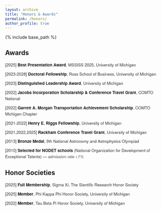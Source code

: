 ```yaml
---
layout: archive
title: "Honors & Awards"
permalink: /honors/
author_profile: true
---
```


{% include base_path %}

<style>
  ul.custom-honors {
    list-style-type: none;
    padding-left: 0;
    font-size: 0.95em;
    font-family: 'Helvetica Neue', 'Segoe UI', sans-serif;
    color: #333;
  }

  ul.custom-honors li {
    margin-bottom: 0.75em;
    line-height: 1.5em;
  }

  ul.custom-honors li strong {
    color: #1a1a1a;
    font-weight: 600;
  }

  ul.custom-honors li em {
    color: #555;
  }
</style>


<h2>Awards</h2>
<ul class="custom-honors">
  <li>[2025] <strong>Best Presentation Award</strong>, MSSISS 2025, University of Michigan</li>
  <li>[2023-2028] <strong>Doctoral Fellowship</strong>, Ross School of Business, University of Michigan</li>
  <li>[2023] <strong>Distinguished Leadership Award</strong>, University of Michigan</li>
  <li>[2022] <strong>Jacobs Incorporation Scholarship & Conference Travel Grant</strong>, COMTO National</li>
  <li>[2022] <strong>Garrett A. Morgan Transportation Achievement Scholarship</strong>, COMTO Michigan Chapter</li>
  <li>[2021-2022] <strong>Henry E. Riggs Fellowship</strong>, University of Michigan</li>
  <li>[2021,2022,2025] <strong>Rackham Conference Travel Grant</strong>, University of Michigan</li>
  <li>[2013] <strong>Bronze Medal</strong>, 9th National Astronomy and Astrophysics Olympiad</li>
  <li>[2010] <strong>Selected for NODET schools</strong> (National Organization for Development of Exceptional Talents) — <em>admission rate &lt;1%</em></li>
</ul>

<h2>Honor Societies</h2>
<ul class="custom-honors">
   <li>[2025] <strong>Full Membership</strong>, Sigma Xi, The Sientific Research Honor Society</li>
   <li>[2025] <strong>Member</strong>, Phi Kappa Phi Honor Society, University of Michigan</li>
   <li> [2022] <strong>Member</strong>, Tau Beta Pi Honor Society, University of Michigan</li>
</ul>

